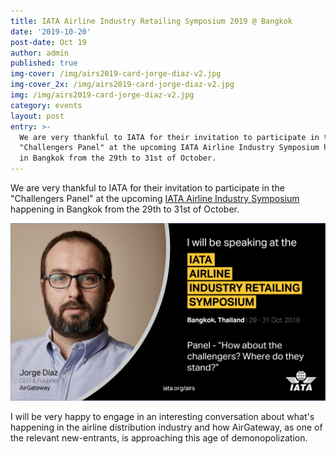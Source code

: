 ```yaml
---
title: IATA Airline Industry Retailing Symposium 2019 @ Bangkok
date: '2019-10-20'
post-date: Oct 19
author: admin
published: true
img-cover: /img/airs2019-card-jorge-diaz-v2.jpg
img-cover_2x: /img/airs2019-card-jorge-diaz-v2.jpg
img: /img/airs2019-card-jorge-diaz-v2.jpg
category: events
layout: post
entry: >-
  We are very thankful to IATA for their invitation to participate in the
  "Challengers Panel" at the upcoming IATA Airline Industry Symposium happening
  in Bangkok from the 29th to 31st of October.
---
```

We are very thankful to IATA for their invitation to participate in the "Challengers Panel" at the upcoming [IATA Airline Industry Symposium](http://www.cvent.com/events/iata-airline-industry-retailing-symposium-2019/event-summary-e381dbe6ade34366a1e3ba100581f494.aspx?dvce=1) happening in Bangkok from the 29th to 31st of October.

![](/img/airs2019-card-jorge-diaz-v2.jpg)

I will be very happy to engage in an interesting conversation about what's happening in the airline distribution industry and how AirGateway, as one of the relevant new-entrants, is approaching this age of demonopolization.
